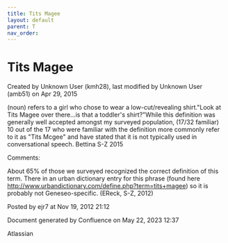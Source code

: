 ```yaml
---
title: Tits Magee
layout: default
parent: T
nav_order:
---
```


# Tits Magee

Created by  Unknown User (kmh28), last modified by  Unknown User (amb51) on Apr 29, 2015

(noun) refers to a girl who chose to wear a low-cut/revealing shirt.&quot;Look at Tits Magee over there...is that a toddler's shirt?&quot;While this definition was generally well accepted amongst my surveyed population, (17/32 familiar) 10 out of the 17 who were familiar with the definition more commonly refer to it as &quot;Tits Mcgee&quot; and have stated that it is not typically used in conversational speech. Bettina S-Z 2015

Comments:

About 65% of those we surveyed recognized the correct definition of this term. There in an urban dictionary entry for this phrase (found here http://www.urbandictionary.com/define.php?term=tits+magee) so it is probably not Geneseo-specific. (EReck, S-Z, 2012)

Posted by ejr7 at Nov 19, 2012 21:12

Document generated by Confluence on May 22, 2023 12:37

Atlassian
